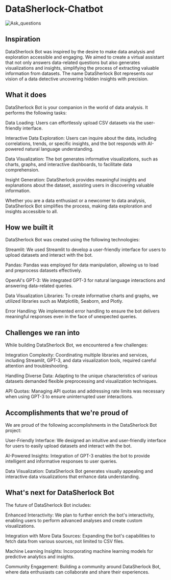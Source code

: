 # DataSherlock-Chatbot
![Ask_questions](https://github.com/chi0405/DataSherlock-Bot/assets/99033164/1619e04d-0ade-4d22-8fa8-186c7c110367)

## Inspiration
DataSherlock Bot was inspired by the desire to make data analysis and exploration accessible and engaging. We aimed to create a virtual assistant that not only answers data-related questions but also generates visualizations and insights, simplifying the process of extracting valuable information from datasets. The name DataSherlock Bot represents our vision of a data detective uncovering hidden insights with precision.

## What it does
DataSherlock Bot is your companion in the world of data analysis. It performs the following tasks:

Data Loading: Users can effortlessly upload CSV datasets via the user-friendly interface.

Interactive Data Exploration: Users can inquire about the data, including correlations, trends, or specific insights, and the bot responds with AI-powered natural language understanding.

Data Visualization: The bot generates informative visualizations, such as charts, graphs, and interactive dashboards, to facilitate data comprehension.

Insight Generation: DataSherlock provides meaningful insights and explanations about the dataset, assisting users in discovering valuable information.

Whether you are a data enthusiast or a newcomer to data analysis, DataSherlock Bot simplifies the process, making data exploration and insights accessible to all.

## How we built it
DataSherlock Bot was created using the following technologies:

Streamlit: We used Streamlit to develop a user-friendly interface for users to upload datasets and interact with the bot.

Pandas: Pandas was employed for data manipulation, allowing us to load and preprocess datasets effectively.

OpenAI's GPT-3: We integrated GPT-3 for natural language interactions and answering data-related queries.

Data Visualization Libraries: To create informative charts and graphs, we utilized libraries such as Matplotlib, Seaborn, and Plotly.

Error Handling: We implemented error handling to ensure the bot delivers meaningful responses even in the face of unexpected queries.

## Challenges we ran into
While building DataSherlock Bot, we encountered a few challenges:

Integration Complexity: Coordinating multiple libraries and services, including Streamlit, GPT-3, and data visualization tools, required careful attention and troubleshooting.

Handling Diverse Data: Adapting to the unique characteristics of various datasets demanded flexible preprocessing and visualization techniques.

API Quotas: Managing API quotas and addressing rate limits was necessary when using GPT-3 to ensure uninterrupted user interactions.

## Accomplishments that we're proud of
We are proud of the following accomplishments in the DataSherlock Bot project:

User-Friendly Interface: We designed an intuitive and user-friendly interface for users to easily upload datasets and interact with the bot.

AI-Powered Insights: Integration of GPT-3 enables the bot to provide intelligent and informative responses to user queries.

Data Visualization: DataSherlock Bot generates visually appealing and interactive data visualizations that enhance data understanding.

## What's next for DataSherlock Bot
The future of DataSherlock Bot includes:

Enhanced Interactivity: We plan to further enrich the bot's interactivity, enabling users to perform advanced analyses and create custom visualizations.

Integration with More Data Sources: Expanding the bot's capabilities to fetch data from various sources, not limited to CSV files.

Machine Learning Insights: Incorporating machine learning models for predictive analytics and insights.

Community Engagement: Building a community around DataSherlock Bot, where data enthusiasts can collaborate and share their experiences.
